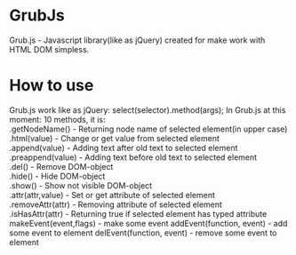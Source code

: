# GrubJs
Grub.js - Javascript library(like as jQuery) created for make work with HTML DOM simpless.

# How to use
Grub.js work like as jQuery: select(selector).method(args);
In Grub.js at this moment: 10 methods, it is:  
.getNodeName() - Returning node name of selected element(in upper case)  
.html(value) - Change or get value from selected element  
.append(value) - Adding text after old text to selected element  
.preappend(value) - Adding text before old text to selected element  
.del() - Remove DOM-object  
.hide() - Hide DOM-object  
.show() - Show not visible DOM-object  
.attr(attr,value) - Set or get attribute of selected element  
.removeAttr(attr) - Removing attribute of selected element  
.isHasAttr(attr) - Returning true if selected element has typed attribute  
makeEvent(event,flags) - make some event
addEvent(function, event) - add some event to element
delEvent(function, event) - remove some event to element
